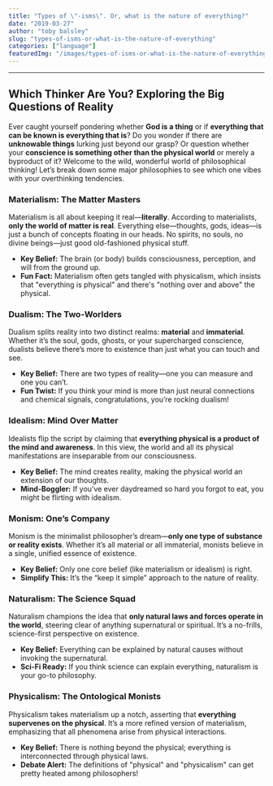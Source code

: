 ```yaml
---
title: "Types of \"-isms\". Or, what is the nature of everything?"
date: "2019-03-27"
author: "toby balsley" 
slug: "types-of-isms-or-what-is-the-nature-of-everything"
categories: ["language"]
featuredImg: "/images/types-of-isms-or-what-is-the-nature-of-everything-featured.jpeg"
---
```

---

## **Which Thinker Are You? Exploring the Big Questions of Reality**


Ever caught yourself pondering whether **God is a thing** or if **everything that can be known is everything that is**? Do you wonder if there are **unknowable things** lurking just beyond our grasp? Or question whether your **conscience is something other than the physical world** or merely a byproduct of it? Welcome to the wild, wonderful world of philosophical thinking! Let’s break down some major philosophies to see which one vibes with your overthinking tendencies.

### **Materialism: The Matter Masters**
Materialism is all about keeping it real—**literally**. According to materialists, **only the world of matter is real**. Everything else—thoughts, gods, ideas—is just a bunch of concepts floating in our heads. No spirits, no souls, no divine beings—just good old-fashioned physical stuff.

- **Key Belief:** The brain (or body) builds consciousness, perception, and will from the ground up.
- **Fun Fact:** Materialism often gets tangled with physicalism, which insists that "everything is physical" and there's "nothing over and above" the physical.

### **Dualism: The Two-Worlders**
Dualism splits reality into two distinct realms: **material** and **immaterial**. Whether it’s the soul, gods, ghosts, or your supercharged conscience, dualists believe there’s more to existence than just what you can touch and see.

- **Key Belief:** There are two types of reality—one you can measure and one you can’t.
- **Fun Twist:** If you think your mind is more than just neural connections and chemical signals, congratulations, you’re rocking dualism!

### **Idealism: Mind Over Matter**
Idealists flip the script by claiming that **everything physical is a product of the mind and awareness**. In this view, the world and all its physical manifestations are inseparable from our consciousness.

- **Key Belief:** The mind creates reality, making the physical world an extension of our thoughts.
- **Mind-Boggler:** If you’ve ever daydreamed so hard you forgot to eat, you might be flirting with idealism.

### **Monism: One’s Company**
Monism is the minimalist philosopher’s dream—**only one type of substance or reality exists**. Whether it’s all material or all immaterial, monists believe in a single, unified essence of existence.

- **Key Belief:** Only one core belief (like materialism or idealism) is right.
- **Simplify This:** It’s the “keep it simple” approach to the nature of reality.

### **Naturalism: The Science Squad**
Naturalism champions the idea that **only natural laws and forces operate in the world**, steering clear of anything supernatural or spiritual. It’s a no-frills, science-first perspective on existence.

- **Key Belief:** Everything can be explained by natural causes without invoking the supernatural.
- **Sci-Fi Ready:** If you think science can explain everything, naturalism is your go-to philosophy.

### **Physicalism: The Ontological Monists**
Physicalism takes materialism up a notch, asserting that **everything supervenes on the physical**. It’s a more refined version of materialism, emphasizing that all phenomena arise from physical interactions.

- **Key Belief:** There is nothing beyond the physical; everything is interconnected through physical laws.
- **Debate Alert:** The definitions of "physical" and "physicalism" can get pretty heated among philosophers!

